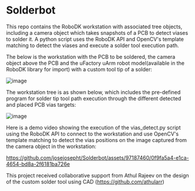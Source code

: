 # Solderbot
This repo contains the RoboDK workstation with associated tree objects, including a camera object which takes snapshots of a PCB to detect viases to solder it. A python script uses the RoboDK API and OpenCV's template matching to detect the viases and execute a solder tool execution path.

The below is the workstation with the PCB to be soldered, the camera object above the PCB and the uFactory uArm robot model(available in the RoboDK library for import) with a custom tool tip of a solder:

![image](https://github.com/josejosepht/Solderbot/assets/97187460/1b1304b1-ff40-4403-a271-65bf6d5a6015)

The workstation tree is as shown below, which includes the pre-defined program for solder tip tool path execution through the different detected and placed PCB vias targets:

![image](https://github.com/josejosepht/Solderbot/assets/97187460/01096888-e2cb-4bfc-a24e-5b7d708d2ed5)

Here is a demo video showing the execution of the vias_detect.py script using the RoboDK API to connect to the workstation and use OpenCV's template matching to detect the vias positions on the image captured from the camera object in the workstation:

https://github.com/josejosepht/Solderbot/assets/97187460/0f9fa5a4-e1ca-4654-bd8a-2f6181ba726e

This project received collaborative support from Athul Rajeev on the design of the custom solder tool using CAD (https://github.com/athularr)
